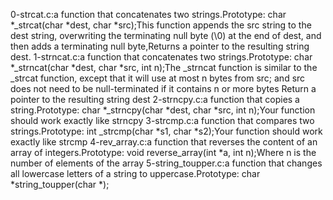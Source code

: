 0-strcat.c:a function that concatenates two strings.Prototype: char *_strcat(char *dest, char *src);This function appends the src string to the dest string, overwriting the terminating null byte (\0) at the end of dest, and then adds a terminating null byte,Returns a pointer to the resulting string dest.
1-strncat.c:a function that concatenates two strings.Prototype: char *_strncat(char *dest, char *src, int n);The _strncat function is similar to the _strcat function, except that it will use at most n bytes from src; and src does not need to be null-terminated if it contains n or more bytes Return a pointer to the resulting string dest
2-strncpy.c:a function that copies a string.Prototype: char *_strncpy(char *dest, char *src, int n);Your function should work exactly like strncpy
3-strcmp.c:a function that compares two strings.Prototype: int _strcmp(char *s1, char *s2);Your function should work exactly like strcmp
4-rev_array.c:a function that reverses the content of an array of integers.Prototype: void reverse_array(int *a, int n);Where n is the number of elements of the array
5-string_toupper.c:a function that changes all lowercase letters of a string to uppercase.Prototype: char *string_toupper(char *);
